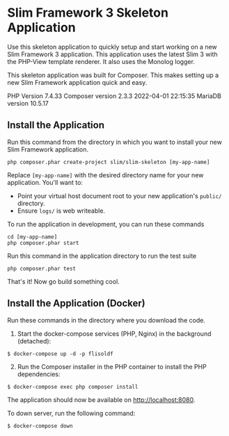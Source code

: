# Slim Framework 3 Skeleton Application

Use this skeleton application to quickly setup and start working on a new Slim Framework 3 application. This application uses the latest Slim 3 with the PHP-View template renderer. It also uses the Monolog logger.

This skeleton application was built for Composer. This makes setting up a new Slim Framework application quick and easy.

PHP Version 7.4.33
Composer version 2.3.3 2022-04-01 22:15:35
MariaDB version 10.5.17

## Install the Application

Run this command from the directory in which you want to install your new Slim Framework application.

    php composer.phar create-project slim/slim-skeleton [my-app-name]

Replace `[my-app-name]` with the desired directory name for your new application. You'll want to:

* Point your virtual host document root to your new application's `public/` directory.
* Ensure `logs/` is web writeable.

To run the application in development, you can run these commands 

	cd [my-app-name]
	php composer.phar start

Run this command in the application directory to run the test suite

	php composer.phar test

That's it! Now go build something cool.

## Install the Application (Docker)

Run these commands in the directory where you download the code.

1. Start the docker-compose services (PHP, Nginx) in the background (detached):
  ```
$ docker-compose up -d -p flisoldf
  ```

2. Run the Composer installer in the PHP container to install the PHP dependencies:
  ```
$ docker-compose exec php composer install
  ```

The application should now be available on [http://localhost:8080](http://localhost:8080).

To down server, run the following command:
  ```
$ docker-compose down
  ```
